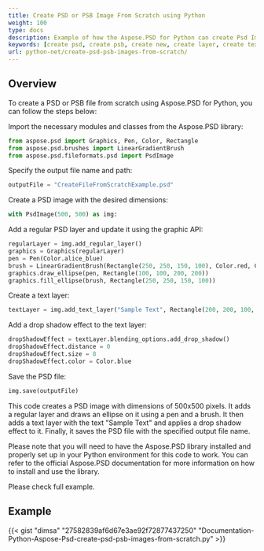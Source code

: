 ```yaml
---
title: Create PSD or PSB Image From Scratch using Python
weight: 100
type: docs
description: Example of how the Aspose.PSD for Python can create Psd Image from scratch
keywords: [create psd, create psb, create new, create layer, create text layer, psd api, python, code sample]
url: python-net/create-psd-psb-images-from-scratch/
---
```


## **Overview**
To create a PSD or PSB file from scratch using Aspose.PSD for Python, you can follow the steps below:

Import the necessary modules and classes from the Aspose.PSD library:
```python 
from aspose.psd import Graphics, Pen, Color, Rectangle
from aspose.psd.brushes import LinearGradientBrush
from aspose.psd.fileformats.psd import PsdImage
```

Specify the output file name and path:

```python 
outputFile = "CreateFileFromScratchExample.psd"
```
Create a PSD image with the desired dimensions:

```python 
with PsdImage(500, 500) as img:
```
Add a regular PSD layer and update it using the graphic API:

```python 
regularLayer = img.add_regular_layer()
graphics = Graphics(regularLayer)
pen = Pen(Color.alice_blue)
brush = LinearGradientBrush(Rectangle(250, 250, 150, 100), Color.red, Color.aquamarine, 45)
graphics.draw_ellipse(pen, Rectangle(100, 100, 200, 200))
graphics.fill_ellipse(brush, Rectangle(250, 250, 150, 100))
```

Create a text layer:
```python 
textLayer = img.add_text_layer("Sample Text", Rectangle(200, 200, 100, 100))
```

Add a drop shadow effect to the text layer:
```python 
dropShadowEffect = textLayer.blending_options.add_drop_shadow()
dropShadowEffect.distance = 0
dropShadowEffect.size = 8
dropShadowEffect.color = Color.blue
```

Save the PSD file:
```python 
img.save(outputFile)
```

This code creates a PSD image with dimensions of 500x500 pixels. It adds a regular layer and draws an ellipse on it using a pen and a brush. It then adds a text layer with the text "Sample Text" and applies a drop shadow effect to it. Finally, it saves the PSD file with the specified output file name.

Please note that you will need to have the Aspose.PSD library installed and properly set up in your Python environment for this code to work. You can refer to the official Aspose.PSD documentation for more information on how to install and use the library.

Please check full example.

## **Example**
{{< gist "dimsa" "27582839af6d67e3ae92f72877437250" "Documentation-Python-Aspose-Psd-create-psd-psb-images-from-scratch.py" >}}